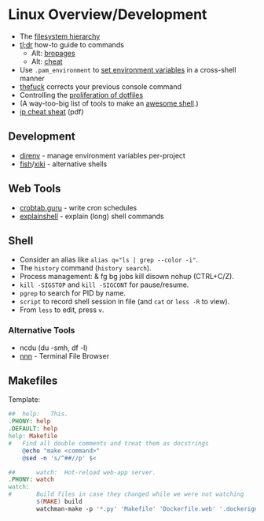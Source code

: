 # Linux Overview/Development

* The [filesystem hierarchy](https://www.freedesktop.org/software/systemd/man/file-hierarchy.html)
* [tl;dr](https://tldr.ostera.io/) how-to guide to commands
  * Alt: [bropages](http://bropages.org/)
  * Alt: [cheat](https://github.com/chrisallenlane/cheat)
* Use `.pam_environment` to [set environment variables](https://help.ubuntu.com/community/EnvironmentVariables#A.2BAH4-.2F.pam_environment) in a cross-shell manner
* [thefuck](https://github.com/nvbn/thefuck) corrects your previous console command
* Controlling the [proliferation of dotfiles](https://wiki.archlinux.org/index.php/XDG_Base_Directory_support)
* \(A way-too-big list of tools to make an [awesome shell](https://github.com/alebcay/awesome-shell).\)
* [ip cheat sheat](https://access.redhat.com/sites/default/files/attachments/rh_ip_command_cheatsheet_1214_jcs_print.pdf) \(pdf\)

## Development

* [direnv](https://direnv.net/) - manage environment variables per-project
* [fish](https://fishshell.com/)/[xiki](http://xiki.org/) - alternative shells

## Web Tools

* [crobtab.guru](https://crontab.guru/) - write cron schedules
* [explainshell](https://explainshell.com/) - explain \(long\) shell commands

## Shell

* Consider an alias like `alias q="ls | grep --color -i"`.
* The `history` command \(`history search`\).
* Process management: & fg bg jobs kill disown nohup \(CTRL+C/Z\).
* `kill -SIGSTOP` and `kill -SIGCONT` for pause/resume.
* `pgrep` to search for PID by name.
* `script` to record shell session in file \(and `cat` or  `less -R` to view\).
* From `less` to edit, press `v`.

### Alternative Tools

* ncdu \(du -smh, df -l\)
* [nnn](https://github.com/jarun/nnn) - Terminal File Browser

## Makefiles

Template:

```makefile
##	help:	This.
.PHONY: help
.DEFAULT: help
help: Makefile
#	Find all double comments and treat them as docstrings
	@echo "make <command>"
	@sed -n 's/^##//p' $<

##      watch:  Hot-reload web-app server.
.PHONY: watch
watch:
#       Build files in case they changed while we were not watching
        $(MAKE) build
        watchman-make -p '*.py' 'Makefile' 'Dockerfile.web' '.dockerignore' -t build
```



